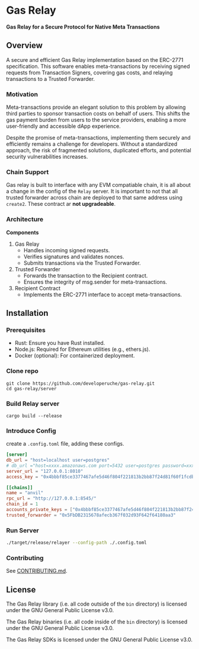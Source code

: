 # Gas Relay

**Gas Relay for a Secure Protocol for Native Meta Transactions**

## Overview
A secure and efficient Gas Relay implementation based on the ERC-2771 specification. This software enables meta-transactions by receiving signed requests from Transaction Signers, covering gas costs, and relaying transactions to a Trusted Forwarder.


### Motivation
Meta-transactions provide an elegant solution to this problem by allowing third parties to sponsor transaction costs on behalf of users. This shifts the gas payment burden from users to the service providers, enabling a more user-friendly and accessible dApp experience.

Despite the promise of meta-transactions, implementing them securely and efficiently remains a challenge for developers. Without a standardized approach, the risk of fragmented solutions, duplicated efforts, and potential security vulnerabilities increases.


### Chain Support
Gas relay is built to interface with any EVM compatiable chain, it is all about a change in the config of the `Relay` server. It is important to not that all trusted forwarder across chain are deployed to that same address using `create2`.
These contract ar **not upgradeable**.

### Architecture
**Components**
1.	Gas Relay
    - Handles incoming signed requests.
    - Verifies signatures and validates nonces.
    - Submits transactions via the Trusted Forwarder.
2.	Trusted Forwarder
    - Forwards the transaction to the Recipient contract.
    - Ensures the integrity of msg.sender for meta-transactions.
3.	Recipient Contract
    - Implements the ERC-2771 interface to accept meta-transactions.



## Installation
### Prerequisites
- Rust: Ensure you have Rust installed.
- Node.js: Required for Ethereum utilities (e.g., ethers.js).
- Docker (optional): For containerized deployment.

### Clone repo
```
git clone https://github.com/developeruche/gas-relay.git  
cd gas-relay/server
```

### Build Relay server
```
cargo build --release
```

### Introduce Config
create a `.config.toml` file, adding these configs.
```toml 
[server]
db_url = "host=localhost user=postgres"
# db_url ="host=xxxx.amazonaws.com port=5432 user=postgres password=xxxx dbname=postgres sslmode=disable" production-sample
server_url = "127.0.0.1:8010"
access_key = "0x4bbbf85ce3377467afe5d46f804f221813b2bb87f24d81f60f1fcdbf7cbf4356"

[[chains]]
name = "anvil"
rpc_url = "http://127.0.0.1:8545/"
chain_id = 1
accounts_private_keys = ["0x4bbbf85ce3377467afe5d46f804f221813b2bb87f24d81f60f1fcdbf7cbf4356", ""0x4bbbf85ce3377467afe5d46f804f221813b2bb87f24d81f60f1fcdbf7cbf4356", ""0x4bbbf85ce3377467afe5d46f804f221813b2bb87f24d81f60f1fcdbf7cbf4356", "0x4bbbf85ce3377467afe5d46f804f221813b2bb87f24d81f60f1fcdbf7cbf4356", "0x4bbbf85ce3377467afe5d46f804f221813b2bb87f24d81f60f1fcdbf7cbf4356", "0x4bbbf85ce3377467afe5d46f804f221813b2bb87f24d81f60f1fcdbf7cbf4356", "0x4bbbf85ce3377467afe5d46f804f221813b2bb87f24d81f60f1fcdbf7cbf4356", "0x4bbbf85ce3377467afe5d46f804f221813b2bb87f24d81f60f1fcdbf7cbf4356"]
trusted_forwarder = "0x5FbDB2315678afecb367f032d93F642f64180aa3"
```

### Run Server
```sh 
./target/release/relayer --config-path ./.config.toml  
```


### Contributing

See [CONTRIBUTING.md](CONTRIBUTING.md).




## License
The Gas Relay library (i.e. all code outside of the `bin` directory) is licensed under the GNU General Public License v3.0.

The Gas Relay binaries (i.e. all code inside of the `bin` directory) is licensed under the GNU General Public License v3.0.

The Gas Relay SDKs is licensed under the GNU General Public License v3.0.
